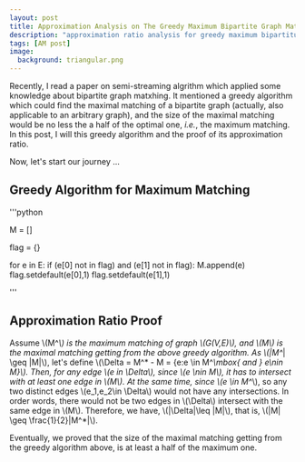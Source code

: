 ```yaml
---
layout: post
title: Approximation Analysis on The Greedy Maximum Bipartite Graph Matching
description: "approximation ratio analysis for greedy maximum bipartitue graph matching"
tags: [AM post]
image:
  background: triangular.png
---
```


Recently, I read a paper on semi-streaming algrithm which applied some knowledge about bipartite graph matxhing. It mentioned a greedy algorithm which could find the maximal matching of a bipartite graph (actually, also applicable to an arbitrary graph), and the size of the maximal matching would be no less the a half of the optimal one, _i.e._, the maximum matching. In this post, I will this greedy algorithm and the proof of its approximation ratio.


Now, let's start our journey ...

## Greedy Algorithm for Maximum Matching


'''python

M = []

flag = {}

for e in E:
	if (e[0] not in flag) and (e[1] not in flag):
        M.append(e)
        flag.setdefault(e[0],1)
        flag.setdefault(e[1],1)
        

'''

## Approximation Ratio Proof

Assume \\(M^*\\) is the maximum matching of graph \\(G(V,E)\\), and \\(M\\) is the maximal matching getting from the above greedy algorithm. As \\(|M^*| \geq |M|\\), let's define \\(\Delta = M^* - M = \{e:e \in M^*\mbox{ and } e\nin M\}\\). Then, for any edge \\(e in \Delta\\), since \\(e \nin M\\), it has to intersect with at least one edge in \\(M\\). At the same time, since \\(e \in M^*\\), so any two distinct edges \\(e_1,e_2\in \Delta\\) would not have any intersections. In order words, there would not be two edges in \\(\Delta\\) intersect with the same edge in \\(M\\). Therefore, we have, \\(|\Delta|\leq |M|\\), that is, \\(|M| \geq \frac{1}{2}|M^*|\\).

Eventually, we proved that the size of the maximal matching getting from the greedy algorithm above, is at least a half of the maximum one.
  


